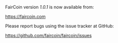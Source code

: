 FairCoin version *1.0.1* is now available from:

  <https://faircoin.com>

Please report bugs using the issue tracker at GitHub:

  <https://github.com/faircoin/faircoin/issues>

